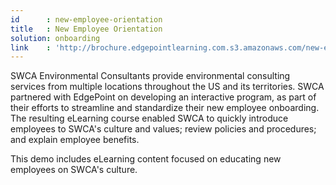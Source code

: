 ```yaml
---
id      : new-employee-orientation
title   : New Employee Orientation
solution: onboarding
link    : 'http://brochure.edgepointlearning.com.s3.amazonaws.com/new-employee-orientation/story.html'
---
```

SWCA Environmental Consultants provide environmental consulting services from multiple locations throughout the US and its territories. SWCA partnered with EdgePoint on developing an interactive program, as part of their efforts to streamline and standardize their new employee onboarding. The resulting eLearning course enabled SWCA to quickly introduce employees to SWCA's culture and values; review policies and procedures; and explain employee benefits.

This demo includes eLearning content focused on educating new employees on SWCA's culture.
